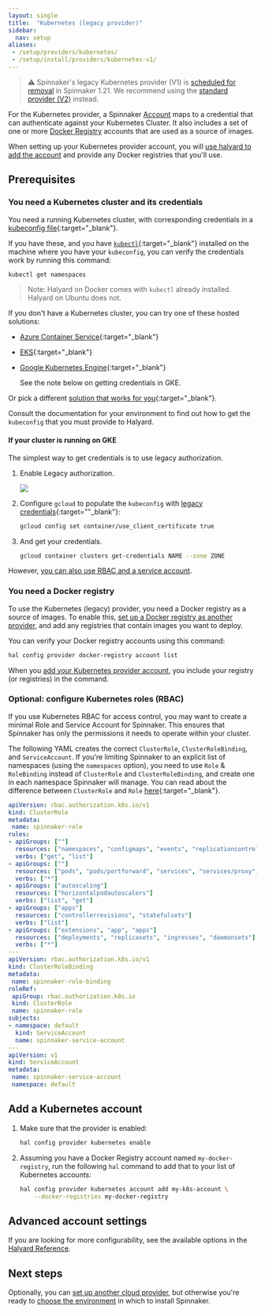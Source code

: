 ```yaml
---
layout: single
title:  "Kubernetes (legacy provider)"
sidebar:
  nav: setup
aliases: 
 - /setup/providers/kubernetes/
 - /setup/install/providers/kubernetes-v1/
---
```


> ⚠️ Spinnaker's legacy Kubernetes provider (V1) is [scheduled for removal](https://github.com/spinnaker/governance/blob/master/rfc/eol_kubernetes_v1.md) in Spinnaker 1.21.
> We recommend using the [standard provider (V2)](/docs/v1.19/setup/install/providers/kubernetes-v2) instead. 



For the Kubernetes provider, a Spinnaker [Account](/concepts/providers/#accounts)
maps to a credential that can authenticate against your Kubernetes Cluster. It
also includes a set of one or more [Docker
Registry](/docs/v1.19/setup/providers/docker-registry) accounts that are used as a source
of images.

When setting up your Kubernetes provider account, you will [use halyard to add
the account](#add-a-kubernetes-account) and provide any Docker registries that
you'll use.

## Prerequisites

<span class="begin-collapsible-section"></span>

### You need a Kubernetes cluster and its credentials

You need a running Kubernetes cluster, with corresponding credentials in a
[kubeconfig file](https://kubernetes.io/docs/concepts/cluster-administration/authenticate-across-clusters-kubeconfig/){:target="\_blank"}.

If you have these, and you have
[`kubectl`](https://kubernetes.io/docs/user-guide/kubectl-overview/){:target="\_blank"}
installed on the machine where you have your `kubeconfig`, you can verify the
credentials work by running this command:

```bash
kubectl get namespaces
```

> Note: Halyard on Docker comes with `kubectl` already installed. Halyard on
> Ubuntu does not.

If you don't have a Kubernetes cluster, you can try one of these hosted
solutions:

* [Azure Container
  Service](https://docs.microsoft.com/en-us/azure/container-service/container-service-kubernetes-walkthrough){:target="\_blank"}

* [EKS](https://aws.amazon.com/eks/){:target="\_blank"}

* [Google Kubernetes Engine](https://cloud.google.com/container-engine/){:target="\_blank"}

  See the note below on getting credentials in GKE.

Or pick a different [solution that works for
you](https://kubernetes.io/docs/setup/pick-right-solution/){:target="\_blank"}.

Consult the documentation for your environment to find out how to get the
`kubeconfig` that you must provide to Halyard.

#### If your cluster is running on GKE

The simplest way to get credentials is to use legacy authorization.

1. Enable Legacy authorization.

   ![](/docs/v1.19/setup/install/providers/images/gke-enable-legacy-auth.png)

1. Configure `gcloud` to populate the `kubeconfig` with
[legacy credentials](https://cloud.google.com/kubernetes-engine/docs/how-to/iam-integration#using_legacy_cluster_certificate_or_user_credentials){:target=""\_blank"}:

   ```bash
   gcloud config set container/use_client_certificate true
   ```

1. And get your credentials.

   ```bash
   gcloud container clusters get-credentials NAME --zone ZONE
   ```

However, [you can also use RBAC and a service account](#optional-configure-kubernetes-roles-rbac).

<span class="end-collapsible-section"></span>

<span class="begin-collapsible-section"></span>

### You need a Docker registry

To use the Kubernetes (legacy) provider, you need a Docker registry as a source
of images. To enable this, [set up a Docker registry as another
provider](/docs/v1.19/setup/providers/docker-registry), and add any registries that
contain images you want to deploy.

You can verify your Docker registry accounts using this command:

```bash
hal config provider docker-registry account list
```

When you [add your Kubernetes provider account](#add-a-kubernetes-account), you
include your registry (or registries) in the command.

<span class="end-collapsible-section"></span>

<span class="begin-collapsible-section"></span>

### Optional: configure Kubernetes roles (RBAC)

If you use Kubernetes RBAC for access control, you may want to create a minimal
Role and Service Account for Spinnaker. This ensures that Spinnaker has only the
permissions it needs to operate within your cluster.

The following YAML creates the correct `ClusterRole`, `ClusterRoleBinding`,
and `ServiceAccount`. If you're limiting Spinnaker to an explicit list of
namespaces (using the `namespaces` option), you need to use `Role` &
`RoleBinding` instead of `ClusterRole` and `ClusterRoleBinding`, and create one
in each namespace Spinnaker will manage. You can read about the difference
between `ClusterRole` and `Role` [here](https://kubernetes.io/docs/admin/authorization/rbac/#rolebinding-and-clusterrolebinding){:target="\_blank"}.


```yaml
apiVersion: rbac.authorization.k8s.io/v1
kind: ClusterRole
metadata:
 name: spinnaker-role
rules:
- apiGroups: [""]
  resources: ["namespaces", "configmaps", "events", "replicationcontrollers", "serviceaccounts", "pods/logs"]
  verbs: ["get", "list"]
- apiGroups: [""]
  resources: ["pods", "pods/portforward", "services", "services/proxy", "secrets"]
  verbs: ["*"]
- apiGroups: ["autoscaling"]
  resources: ["horizontalpodautoscalers"]
  verbs: ["list", "get"]
- apiGroups: ["apps"]
  resources: ["controllerrevisions", "statefulsets"]
  verbs: ["list"]
- apiGroups: ["extensions", "app", "apps"]
  resources: ["deployments", "replicasets", "ingresses", "daemonsets"]
  verbs: ["*"]
---
apiVersion: rbac.authorization.k8s.io/v1
kind: ClusterRoleBinding
metadata:
 name: spinnaker-role-binding
roleRef:
 apiGroup: rbac.authorization.k8s.io
 kind: ClusterRole
 name: spinnaker-role
subjects:
- namespace: default
  kind: ServiceAccount
  name: spinnaker-service-account
---
apiVersion: v1
kind: ServiceAccount
metadata:
 name: spinnaker-service-account
 namespace: default
```

<span class="end-collapsible-section"></span>

## Add a Kubernetes account

1. Make sure that the provider is enabled:

   ```bash
   hal config provider kubernetes enable
   ```

1. Assuming you have a Docker Registry account named `my-docker-registry`,
run the following `hal` command to add that to your list of Kubernetes accounts:

   ```bash
   hal config provider kubernetes account add my-k8s-account \
       --docker-registries my-docker-registry
   ```

## Advanced account settings

If you are looking for more configurability, see the available options in the
[Halyard Reference](/reference/halyard/commands#hal-config-provider-kubernetes-account-add).

## Next steps

Optionally, you can [set up another cloud provider](/docs/v1.19/setup/install/providers/),
but otherwise you're ready to [choose the environment](/docs/v1.19/setup/install/environment/)
in which to install Spinnaker.
